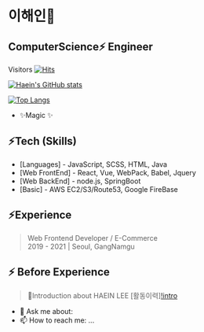 # 이해인🌱
## ComputerScience⚡ Engineer
Visitors
[![Hits](https://hits.seeyoufarm.com/api/count/incr/badge.svg?url=https%3A%2F%2Fgithub.com%2F2haein&count_bg=%2379C83D&title_bg=%23653434&icon=github.svg&icon_color=%23D6CBCB&title=hits&edge_flat=false)](https://hits.seeyoufarm.com)

[![Haein's GitHub stats](https://github-readme-stats.vercel.app/api?username=2haein&hide=prs&count_private=true&theme=radical)](https://github.com/anuraghazra/github-readme-stats)

[![Top Langs](https://github-readme-stats.vercel.app/api/top-langs/?username=2haein&langs_count=4&layout=compact)](https://github.com/anuraghazra/github-readme-stats)

- ✨Magic ✨

## ⚡Tech (Skills)

- [Languages] - JavaScript, SCSS, HTML, Java
- [Web FrontEnd] - React, Vue, WebPack, Babel, Jquery
- [Web BackEnd] - node.js, SpringBoot
- [Basic] - AWS EC2/S3/Route53, Google FireBase



## ⚡Experience

>Web Frontend Developer / E-Commerce  
>2019 - 2021 | Seoul, GangNamgu

## ⚡ Before Experience
>💬Introduction about HAEIN LEE [활동이력][!intro](https://blog.theofto.com)


- 💬 Ask me about: 
- 📫 How to reach me: ...

